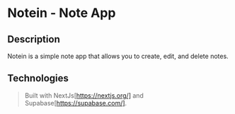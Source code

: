 # Notein - Note App

## Description

Notein is a simple note app that allows you to create, edit, and delete notes.

## Technologies

> Built with NextJs[https://nextjs.org/] and Supabase[https://supabase.com/].
